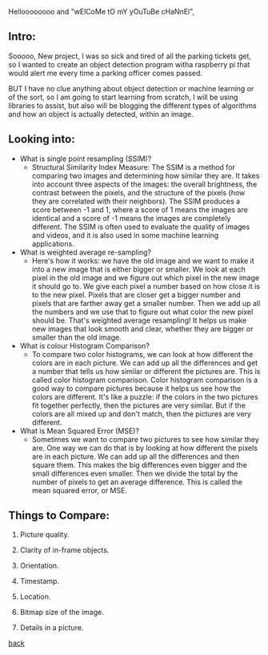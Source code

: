 Helloooooooo and "wElCoMe tO mY yOuTuBe cHaNnEl",

## Intro: 
Sooooo, New project, I was so sick and tired of all the parking tickets get, so I 
wanted to create an object detection program witha  raspberry pi that would alert me
every time a parking officer comes passed.

BUT I have no clue anything about object detection or machine learning or of the sort,
so I am going to start learning from scratch, I will be using libraries to assist, 
but also will be blogging the different types of algorithms and how an object is actually detected,
within an image.

## Looking into:
- What is single point resampling (SSIM)?
    - Structural Similarity Index Measure: The SSIM is a method for comparing two images and determining how similar they are. It takes into account three aspects of the images: the overall brightness, the contrast between the pixels, and the structure of the pixels (how they are correlated with their neighbors). The SSIM produces a score between -1 and 1, where a score of 1 means the images are identical and a score of -1 means the images are completely different. The SSIM is often used to evaluate the quality of images and videos, and it is also used in some machine learning applications.
- What is weighted average re-sampling?
    - Here's how it works: we have the old image and we want to make it into a new image that is either bigger or smaller. We look at each pixel in the old image and we figure out which pixel in the new image it should go to. We give each pixel a number based on how close it is to the new pixel. Pixels that are closer get a bigger number and pixels that are farther away get a smaller number. Then we add up all the numbers and we use that to figure out what color the new pixel should be.
    That's weighted average resampling! It helps us make new images that look smooth and clear, whether they are bigger or smaller than the old image.
- What is colour Histogram Comparison?
    - To compare two color histograms, we can look at how different the colors are in each picture. We can add up all the differences and get a number that tells us how similar or different the pictures are. This is called color histogram comparison.
    Color histogram comparison is a good way to compare pictures because it helps us see how the colors are different. It's like a puzzle: if the colors in the two pictures fit together perfectly, then the pictures are very similar. But if the colors are all mixed up and don't match, then the pictures are very different.
- What is Mean Squared Error (MSE)?
    - Sometimes we want to compare two pictures to see how similar they are. One way we can do that is by looking at how different the pixels are in each picture. We can add up all the differences and then square them. This makes the big differences even bigger and the small differences even smaller. Then we divide the total by the number of pixels to get an average difference. This is called the mean squared error, or MSE.

## Things to Compare:
1. Picture quality.

2. Clarity of in-frame objects.

3. Orientation.

4. Timestamp.

5. Location.

6. Bitmap size of the image.

7. Details in a picture.

[back](../projects/object_detection.html)
